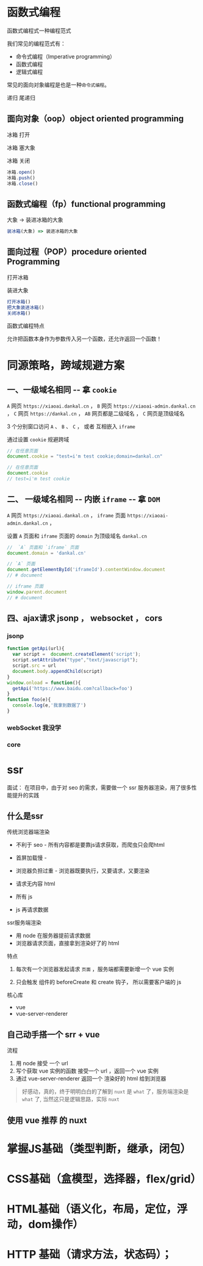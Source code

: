 # 函数式编程

函数式编程式一种编程范式

我们常见的编程范式有：

- 命令式编程（Imperative programming）
- 函数式编程
- 逻辑式编程

常见的面向对象编程是也是一种`命令式编程`。

递归 尾递归

## 面向对象（oop）object oriented programming

冰箱 打开

冰箱 塞大象

冰箱 关闭

```js
冰箱.open()
冰箱.push()
冰箱.close()
```

## 函数式编程（fp）functional programming

大象 -> 装进冰箱的大象

```js
装冰箱(大象) => 装进冰箱的大象
```
## 面向过程（POP）procedure oriented Programming

打开冰箱

装进大象


```js
打开冰箱()
把大象装进冰箱()
关闭冰箱()
```


函数式编程特点

允许把函数本身作为参数传入另一个函数，还允许返回一个函数！

# 同源策略，跨域规避方案

##  一、一级域名相同 -- 拿 `cookie`

`A` 网页 `https://xiaoai.dankal.cn` ， `B` 网页 `https://xiaoai-admin.dankal.cn` ， `C` 网页 `https://dankal.cn` ， `AB` 网页都是二级域名 ， `C` 网页是顶级域名

3 个分别窗口访问 `A` 、 `B` 、 `C` ， 或者 互相嵌入 `iframe`

通过设置 `cookie` 规避跨域

```js
// 在任意页面
document.cookie = "test=i'm test cookie;domain=dankal.cn"
```

```js
// 在任意页面
document.cookie
// test=i'm test cookie
```

## 二、 一级域名相同 -- 内嵌 `iframe` -- 拿 `DOM` 

`A` 网页 `https://xiaoai.dankal.cn` ， `iframe` 页面 `https://xiaoai-admin.dankal.cn` ，

设置 `A` 页面和 `iframe` 页面的 `domain` 为顶级域名 `dankal.cn`

```js
//  `A` 页面和 `iframe` 页面
document.domain = 'dankal.cn'
```


```js
// `A` 页面
document.getElementById('iframeId').contentWindow.document
// # document
```

```js
// iframe 页面
window.parent.document
// # document
```

## 四、ajax请求 jsonp ， websocket ， cors

### jsonp

```js
function getApi(url){
  var script =  document.createElement('script');
  script.setAttribute("type","text/javascript");
  script.src = url
  document.body.appendChild(script)
}
window.onload = function(){
  getApi('https://www.baidu.com?callback=foo')
}
function foo(e){
  console.log(e,'我拿到数据了')
}
```

### webSocket 我没学

### core [](#)


# ssr

面试： 在项目中，由于对 seo 的需求，需要做一个 ssr 服务器渲染，用了很多性能提升的实践

## 什么是ssr

传统浏览器端渲染

- 不利于 seo - 所有内容都是要靠js请求获取，而爬虫只会爬html
- 首屏加载慢 - 
- 浏览器负担过重 - 浏览器既要执行，又要请求，又要渲染

- 请求无内容 html
- 所有 js
- js 再请求数据

ssr服务端渲染

- 用 node 在服务器提前请求数据
- 浏览器请求页面，直接拿到渲染好了的 html


特点

1. 每次有一个浏览器发起请求 `页面` ，服务端都需要新增一个 vue 实例

2. 只会触发 组件的 beforeCreate 和 create 钩子， 所以需要客户端的 js

核心库

- vue
- vue-server-renderer


## 自己动手搭一个 srr + vue

流程

1. 用 node 接受 一个 url
2. 写个获取 vue 实例的函数 接受一个 url ，返回一个 vue 实例
3. 通过 vue-server-renderer 返回一个 渲染好的 html 给到浏览器

> 好感动，真的，终于明明白白的了解到 `nuxt` 是 `what` 了，服务端渲染是 `what` 了, 当然这只是逻辑思路，实际 `nuxt` 

## 使用 vue 推荐 的 nuxt






# 掌握JS基础（类型判断，继承，闭包）

# CSS基础（盒模型，选择器，flex/grid）

# HTML基础（语义化，布局，定位，浮动，dom操作）

# HTTP 基础（请求方法，状态码）；